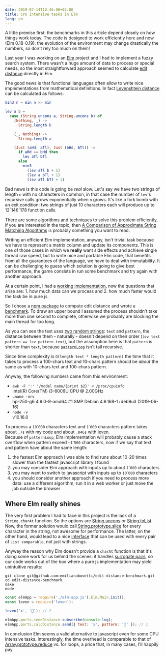 ```yaml
---
date: 2019-07-14T12:46:00+02:00
title: CPU intensive tasks in Elm
lang: en
---
```


A little premise first: the benchmarks in this article depend closely on how things work today. The code is designed to work efficiently here and now (Elm 0.18-0.19), the evolution of the environment may change drastically the numbers, so don't rely too much on them!

Last year I was working on an [Elm](https://elm-lang.org) project and I had to implement a fuzzy search system. There wasn't a huge amount of data to process or special needs, so the most straightforward approach seemed to calculate [edit distance](https://en.wikipedia.org/wiki/Edit_distance) directly in Elm.

The good news is that functional languages often allow to write nice implementations from mathematical definitions.
In fact [Levenshtein distance](https://en.wikipedia.org/wiki/Levenshtein_distance#Definition) can be calculated as follows:

```elm
min3 n = min n >> min

lev a b =
  case (String.uncons a, String.uncons b) of
    (Nothing, _) ->
      String.length b

    (_, Nothing) ->
      String.length a

    (Just (aHd, aTl), Just (bHd, bTl)) ->
      if aHd == bHd then
        lev aTl bTl
      else
        min3
          (lev aTl b + 1)
          (lev a bTl + 1)
          (lev aTl bTl + 1)
```

Bad news is this code is going be _real_ slow. Let's say we have two strings of length `n` with no characters in common, in that case the number of `lev`'s recursive calls grows exponentially when `n` grows. It's like a fork bomb with an exit condition: two strings of just 10 characters each will produce up to 12ॱ146ॱ178 function calls.

There are some algorithms and techniques to solve this problem efficiently, if you are interested in the topic, then [A Comparison of Approximate String Matching Algorithms](https://www.cs.hut.fi/~tarhio/papers/jtu.pdf) is probably something you want to read.

Writing an efficient Elm implementation, anyway, isn't trivial task because we have to represent a matrix column and update its components. This is one of those cases in which we **really** want side effects and achieve single thread raw speed, but to write nice and portable Elm code, that benefits from all the guarantees of the language, we have to deal with immutability. It can be challenging to guess which solution is going to give best performance, the game consists in run some benchmark and try again with another approach.

At a certain point, I had a [working implementation](https://package.elm-lang.org/packages/emilianobovetti/edit-distance/latest), now the questions that arise are: 1. how much data can we process and 2. how much faster would the task be in pure js.

So I chose a [npm package](https://www.npmjs.com/package/leven) to compute edit distance and wrote a [benchmark](https://github.com/emilianobovetti/edit-distance-benchmark/blob/master/main.js). To draw an upper bound I assumed the process shouldn't take more than one second to complete, otherwise we probably are blocking the main thread for too long.

As you can see the test uses [two random strings](https://github.com/emilianobovetti/edit-distance-benchmark/blob/2c75a072831967c0d19b94976976a218bfdd33b2/main.js#L25-L26): `text` and `pattern`, the distance between them - naturally - doesn't depend on their order (`lev text pattern == lev pattern text`), but the assumption here is that `pattern` is shorter than `text`, because [`patternLoop`](https://github.com/emilianobovetti/edit-distance/blob/35ad136177b31a87e473e6739328d710ca8b3f1c/src/EditDistance.elm#L46) isn't tail recursive.

Since time complexity is `O(length text * length pattern)` the time that it takes to process a 100-chars text and 10-chars pattern should be _about_ the same as with 10-chars text and 100-chars pattern.

Anyway, the following numbers came from this environment:

- `awk -F ':' '/model name/{print $2}' < /proc/cpuinfo` <br>
  Intel(R) Core(TM) i3-6006U CPU @ 2.00GHz
- `uname -nrv` <br>
  hp-250-g6 4.9.0-9-amd64 #1 SMP Debian 4.9.168-1+deb9u3 (2019-06-16)
- `node -v` <br>
  v10.16.0

To process a `10ॱ000` characters text and `1ॱ000` characters pattern takes about `.7s` with my code and about `.046s` with [leven](https://www.npmjs.com/package/leven). <br>
Because of `patternLoop`, Elm implementation will probably cause a stack overflow when pattern exceed `~1ॱ500` characters, now
if we say that text and pattern have about the same length:

1. the fastest Elm approach I was able to find runs about 10-20 times slower than the fastest javascript library I found
2. you may consider Elm approach with inputs up to about `1ॱ000` characters
3. you may want to switch to javascript with inputs up to `10ॱ000` characters
4. you should consider another approach if you need to process more data: use a different algorithm, run it in a web worker or just move the job outside the browser

## Where Elm really shines

The very first problem I had to face in this project is the lack of a `String.charAt` function. So the options are [String.uncons](https://package.elm-lang.org/packages/elm/core/latest/String#uncons) or [String.toList](https://package.elm-lang.org/packages/elm/core/latest/String#toList). Now, the former solution would call [String.prototype.slice](https://github.com/elm/core/blob/f88d6a6de98802f5cc2d99dc1a0c2734cc5bdd7b/src/Elm/Kernel/String.js#L21-L22) for every character in the string, not awesome for performance. The latter, on the other hand, would lead to a nice [interface](https://package.elm-lang.org/packages/emilianobovetti/edit-distance/latest/EditDistance#levenshtein) that can be used with every pair of `List comparable`, not just with strings.

Anyway the reason why Elm doesn't provide a `charAt` function is that it's doing some work for us behind the scenes: it handles [surrogate pairs](https://en.wikipedia.org/wiki/UTF-16#U.2B010000_to_U.2B10FFFF), so our code works out of the box where a pure js implementation may yield unintuitive results:

```shell
git clone git@github.com:emilianobovetti/edit-distance-benchmark.git
cd edit-distance-benchmark
make
node
```

```js
const elmApp = require('./elm-app.js').Elm.Main.init();
const leven = require('leven');

leven('x', '🚀'); // 2

elmApp.ports.sendDistance.subscribe(console.log);
elmApp.ports.calcDistance.send({ text: 'x', pattern: '🚀' }); // 1
```

In conclusion Elm seems a valid alternative to javascript even for some CPU intensive tasks. Interestingly, the time overhead is comparable to that of [Array.prototype.reduce](https://developer.mozilla.org/en-US/docs/Web/JavaScript/Reference/Global_Objects/Array/reduce) vs. for loops, a price that, in many cases, I'll happily pay.
